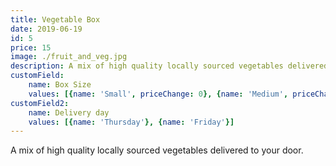 ```yaml
---
title: Vegetable Box
date: 2019-06-19
id: 5
price: 15
image: ./fruit_and_veg.jpg
description: A mix of high quality locally sourced vegetables delivered to your door.
customField: 
    name: Box Size
    values: [{name: 'Small', priceChange: 0}, {name: 'Medium', priceChange: 5}, {name: 'Large', priceChange: 15.00}]
customField2: 
    name: Delivery day
    values: [{name: 'Thursday'}, {name: 'Friday'}]    
---
```


A mix of high quality locally sourced vegetables delivered to your door.